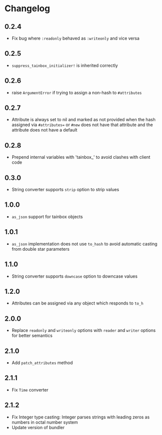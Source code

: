 # Changelog

## 0.2.4

* Fix bug where `:readonly` behaved as `:writeonly` and vice versa

## 0.2.5

* `suppress_tainbox_initializer!` is inherited correctly

## 0.2.6

* raise `ArgumentError` if trying to assign a non-hash to `#attributes`

## 0.2.7

* Attribute is always set to nil and marked as not provided when the hash assigned via
`#attributes=` or `#new` does not have that attribute and the attribute does not have a default

## 0.2.8

* Prepend internal variables with 'tainbox\_' to avoid clashes with client code

## 0.3.0

* String converter supports `strip` option to strip values

## 1.0.0

* `as_json` support for tainbox objects

## 1.0.1

* `as_json` implementation does not use `to_hash` to
avoid automatic casting from double star parameters

## 1.1.0

* String converter supports `downcase` option to downcase values

## 1.2.0

* Attributes can be assigned via any object which responds to `to_h`

## 2.0.0

* Replace `readonly` and `writeonly` options with `reader` and `writer` options for better
semantics

## 2.1.0

* Add `patch_attributes` method

## 2.1.1

* Fix `Time` converter

## 2.1.2

* Fix Integer type casting: Integer parses strings with leading zeros as numbers in octal number system
* Update version of bundler
